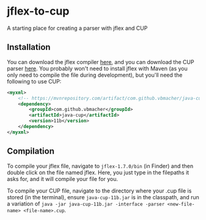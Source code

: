 # jflex-to-cup
A starting place for creating a parser with jflex and CUP

## Installation
You can download the jflex compiler [here](http://www.jflex.de/download.html), and you can download the CUP parser [here](http://www2.cs.tum.edu/projects/cup/). You probably won't need to install jflex with Maven (as you only need to compile
the file during development), but you'll need the following to use CUP:

```xml
<myxml>
    <!-- https://mvnrepository.com/artifact/com.github.vbmacher/java-cup -->
    <dependency>
        <groupId>com.github.vbmacher</groupId>
        <artifactId>java-cup</artifactId>
        <version>11b</version>
    </dependency>
</myxml>
```

## Compilation
To compile your jflex file, navigate to `jflex-1.7.0/bin` (in Finder) and then double click on the file named jflex. Here, you just type in the filepaths it asks for, and it will compile your file for you.

To compile your CUP file, navigate to the directory where your .cup file is stored (in the terminal), ensure `java-cup-11b.jar` is in the classpath, and run a variation of `java -jar java-cup-11b.jar -interface -parser <new-file-name> <file-name>.cup`.
